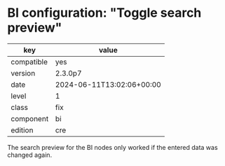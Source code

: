 [//]: # (werk v2)
# BI configuration: "Toggle search preview"

key        | value
---------- | ---
compatible | yes
version    | 2.3.0p7
date       | 2024-06-11T13:02:06+00:00
level      | 1
class      | fix
component  | bi
edition    | cre

The search preview for the BI nodes only worked if the entered data was changed again.